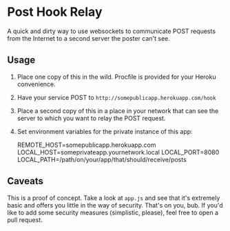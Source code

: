 Post Hook Relay
===============

A quick and dirty way to use websockets to communicate POST requests from the Internet to a second server the poster can't see.

Usage
-----

1. Place one copy of this in the wild. Procfile is provided for your Heroku convenience.
2. Have your service POST to `http://somepublicapp.herokuapp.com/hook`
3. Place a second copy of this in a place in your network that can see the server to which you want to relay the POST request.
4. Set environment variables for the private instance of this app:

     REMOTE_HOST=somepublicapp.herokuapp.com
     LOCAL_HOST=someprivateapp.yournetwork.local
     LOCAL_PORT=8080
     LOCAL_PATH=/path/on/your/app/that/should/receive/posts

Caveats
-------

This is a proof of concept. Take a look at `app.js` and see that it's extremely basic and offers you little in the way of security. That's on you, bub. If you'd like to add some security measures (simplistic, please), feel free to open a pull request.